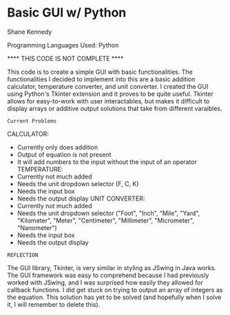 # Basic GUI w/ Python
Shane Kennedy

Programming Languages Used: Python

**** THIS CODE IS NOT COMPLETE ****

This code is to create a simple GUI with basic functionalities. The functionalities I decided to implement into this are a basic addition calculator, temperature converter, 
and unit converter. I created the GUI using Python's Tkinter extension and it proves to be quite useful. Tkinter allows for easy-to-work with user interactables, but makes it difficult to display arrays or additive output solutions that take from different varaibles.


~~~~~~~~~~~~~~~~~~
Current Problems
~~~~~~~~~~~~~~~~~~
CALCULATOR:
 - Currently only does addition
 - Output of equation is not present
 - It will add numbers to the input without the input of an operator
TEMPERATURE:
 - Currently not much added
 - Needs the unit dropdown selector (F, C, K)
 - Needs the input box
 - Needs the output display
UNIT CONVERTER:
 - Currently not much added
 - Needs the unit dropdown selector ("Foot", "Inch", "Mile", "Yard", "Kilometer", "Meter", "Centimeter", "Millimeter", "Micrometer", "Nanometer")
 - Needs the input box
 - Needs the output display

~~~~~~~~~~~~
REFLECTION
~~~~~~~~~~~~
The GUI library, Tkinter, is very similar in styling as JSwing in Java works. The GUI framework was easy to comprehend because I had previously worked with JSwing, and I was surprised
how easily they allowed for callback functions. I did get stuck on trying to output an array of integers as the equation. This solution has yet to be solved (and hopefully when I solve it, I will remember to delete this).
